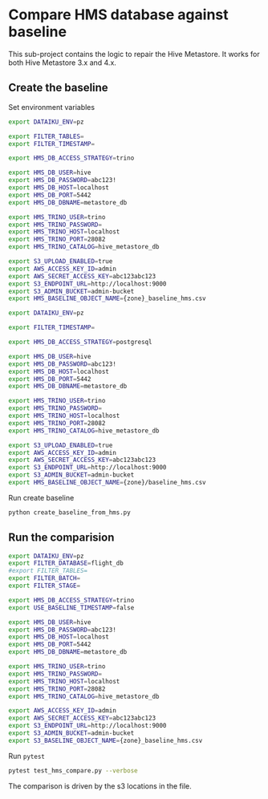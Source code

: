 # Compare HMS database against baseline

This sub-project contains the logic to repair the Hive Metastore. It works for both Hive Metastore 3.x and 4.x. 


## Create the baseline

Set environment variables

```bash
export DATAIKU_ENV=pz

export FILTER_TABLES=
export FILTER_TIMESTAMP=

export HMS_DB_ACCESS_STRATEGY=trino

export HMS_DB_USER=hive
export HMS_DB_PASSWORD=abc123!
export HMS_DB_HOST=localhost
export HMS_DB_PORT=5442
export HMS_DB_DBNAME=metastore_db

export HMS_TRINO_USER=trino
export HMS_TRINO_PASSWORD=
export HMS_TRINO_HOST=localhost
export HMS_TRINO_PORT=28082
export HMS_TRINO_CATALOG=hive_metastore_db

export S3_UPLOAD_ENABLED=true
export AWS_ACCESS_KEY_ID=admin
export AWS_SECRET_ACCESS_KEY=abc123abc123
export S3_ENDPOINT_URL=http://localhost:9000
export S3_ADMIN_BUCKET=admin-bucket
export HMS_BASELINE_OBJECT_NAME={zone}_baseline_hms.csv
```

```bash
export DATAIKU_ENV=pz

export FILTER_TIMESTAMP=

export HMS_DB_ACCESS_STRATEGY=postgresql

export HMS_DB_USER=hive
export HMS_DB_PASSWORD=abc123!
export HMS_DB_HOST=localhost
export HMS_DB_PORT=5442
export HMS_DB_DBNAME=metastore_db

export HMS_TRINO_USER=trino
export HMS_TRINO_PASSWORD=
export HMS_TRINO_HOST=localhost
export HMS_TRINO_PORT=28082
export HMS_TRINO_CATALOG=hive_metastore_db

export S3_UPLOAD_ENABLED=true
export AWS_ACCESS_KEY_ID=admin
export AWS_SECRET_ACCESS_KEY=abc123abc123
export S3_ENDPOINT_URL=http://localhost:9000
export S3_ADMIN_BUCKET=admin-bucket
export HMS_BASELINE_OBJECT_NAME={zone}/baseline_hms.csv
```

Run create baseline

```bash
python create_baseline_from_hms.py
```

## Run the comparision

```bash
export DATAIKU_ENV=pz
export FILTER_DATABASE=flight_db
#export FILTER_TABLES=
export FILTER_BATCH=
export FILTER_STAGE=

export HMS_DB_ACCESS_STRATEGY=trino
export USE_BASELINE_TIMESTAMP=false

export HMS_DB_USER=hive
export HMS_DB_PASSWORD=abc123!
export HMS_DB_HOST=localhost
export HMS_DB_PORT=5442
export HMS_DB_DBNAME=metastore_db

export HMS_TRINO_USER=trino
export HMS_TRINO_PASSWORD=
export HMS_TRINO_HOST=localhost
export HMS_TRINO_PORT=28082
export HMS_TRINO_CATALOG=hive_metastore_db

export AWS_ACCESS_KEY_ID=admin
export AWS_SECRET_ACCESS_KEY=abc123abc123
export S3_ENDPOINT_URL=http://localhost:9000
export S3_ADMIN_BUCKET=admin-bucket
export S3_BASELINE_OBJECT_NAME={zone}_baseline_hms.csv
```

Run `pytest`

```bash
pytest test_hms_compare.py --verbose
```


The comparison is driven by the s3 locations in the file.